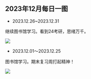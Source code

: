 ## 2023年12月每日一图

- 2023.12.26~2023.12.31

继续图书馆学习。看到24考研，思绪万千。

![](https://cdn.sa.net/2024/01/06/dH2TGesXIpNLobl.webp)

- 2023.12.01～2023.12.25

图书馆学习。期末复习周打起精神！

![](https://cdn.sa.net/2023/12/25/7dRz6xIlgAaksWf.webp)